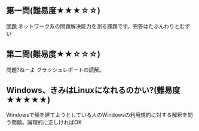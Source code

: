 ## 第一問(難易度★★★☆☆)
[問題](/test/test1/Question.md)
ネットワーク系の問題解決能力を測る課題です。完答はたぶんわりとむずい
## 第二問(難易度★★☆☆☆)
問題?ねーよ
クラッシュレポートの読解。

## Windows、きみはLinuxになれるのかい?(難易度★★★★★)
Windowsで鯖を建てようとしている人のWindowsの利用規約に対する解釈を問う問題。論理的に正しければOK
